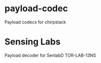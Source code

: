 # payload-codec
Payload codecs for chirpstack

# Sensing Labs
Payload decoder for SenlabD TOR-LAB-13NS
